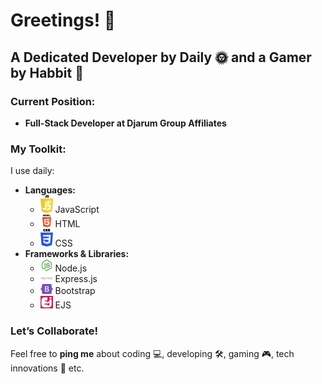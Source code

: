 # Greetings! 👋

## A Dedicated Developer by Daily 🌞 and a Gamer by Habbit 🌙

### Current Position:
- **Full-Stack Developer at Djarum Group Affiliates**

### My Toolkit:
I use daily:
- **Languages:** 
  - <img src="./Assets/JavaScript.png" width="20"/> JavaScript
  - <img src="./Assets/HTML.png" width="20"/> HTML
  - <img src="./Assets/CSS.png" width="20"/> CSS
- **Frameworks & Libraries:**
  - <img src="./Assets/NodeJS.png" width="20"/> Node.js
  - <img src="./Assets/ExpressJS.png" width="20"/> Express.js
  - <img src="./Assets/Bootstrap.png" width="20"/> Bootstrap
  - <img src="./Assets/EJS.png" width="20"/> EJS

### Let’s Collaborate!
Feel free to **ping me** about coding 💻, developing 🛠️, gaming 🎮, tech innovations 🚀 etc.
